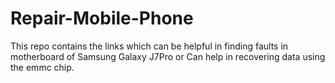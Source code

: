 # Repair-Mobile-Phone
This repo contains the links which can be helpful in finding faults in motherboard of Samsung Galaxy J7Pro or Can help in recovering data using the emmc chip.

